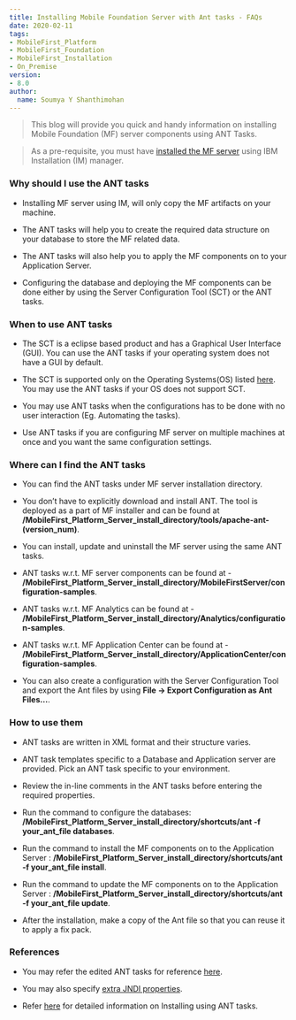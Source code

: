 ```yaml
---
title: Installing Mobile Foundation Server with Ant tasks - FAQs
date: 2020-02-11
tags:
- MobileFirst_Platform
- MobileFirst_Foundation
- MobileFirst_Installation
- On_Premise
version:
- 8.0
author:
  name: Soumya Y Shanthimohan
---
```


> This blog will provide you quick and handy information on installing Mobile Foundation (MF) server components using ANT Tasks. 

> As a pre-requisite, you must have [installed the MF server](https://mobilefirstplatform.ibmcloud.com/blog/2020/01/21/ibm-mobile-foundation-server-installation-and-configuration/#mf-server-installation-using-installation-manager) using IBM Installation (IM) manager.


### Why should I use the ANT tasks

- Installing MF server using IM, will only copy the MF artifacts on your machine. 

- The ANT tasks will help you to create the required data structure on your database to store the MF related data.

- The ANT tasks will also help you to apply the MF components on to your Application Server.

- Configuring the database and deploying the MF components can be done either by using the Server Configuration Tool (SCT) or the ANT tasks.


### When to use ANT tasks

- The SCT is a eclipse based product and has a Graphical User Interface (GUI). You can use the ANT tasks if your operating system does not have a GUI by default.

- The SCT is supported only on the Operating Systems(OS) listed [here](https://mobilefirstplatform.ibmcloud.com/tutorials/ru/foundation/8.0/installation-configuration/production/prod-env/appserver/#supported-operating-systems). You may use the ANT tasks if your OS does not support SCT.

- You may use ANT tasks when the configurations has to be done with no user interaction (Eg. Automating the tasks).

- Use ANT tasks if you are configuring MF server on multiple machines at once and you want the same configuration settings.


### Where can I find the ANT tasks

- You can find the ANT tasks under MF server installation directory.

- You don’t have to explicitly download and install ANT. The tool is deployed as a part of MF installer and can be found at **/MobileFirst_Platform_Server_install_directory/tools/apache-ant-(version_num)**.

- You can install, update and uninstall the MF server using the same ANT tasks.

- ANT tasks w.r.t. MF server components can be found at - **/MobileFirst_Platform_Server_install_directory/MobileFirstServer/configuration-samples**.

- ANT tasks w.r.t. MF Analytics can be found at - **/MobileFirst_Platform_Server_install_directory/Analytics/configuration-samples**.

- ANT tasks w.r.t. MF Application Center can be found at - **/MobileFirst_Platform_Server_install_directory/ApplicationCenter/configuration-samples**.

- You can also create a configuration with the Server Configuration Tool and export the Ant files by using **File → Export Configuration as Ant Files…**.


### How to use them

- ANT tasks are written in XML format and their structure varies.

- ANT task templates specific to a Database and Application server are provided. Pick an ANT task specific to your environment. 

- Review the in-line comments in the ANT tasks before entering the required properties.

- Run the command to configure the databases: **/MobileFirst_Platform_Server_install_directory/shortcuts/ant -f your_ant_file databases**.

- Run the command to install the MF components on to the Application Server : **/MobileFirst_Platform_Server_install_directory/shortcuts/ant -f your_ant_file install**. 

- Run the command to update the MF components on to the Application Server : **/MobileFirst_Platform_Server_install_directory/shortcuts/ant -f your_ant_file update**. 

- After the installation, make a copy of the Ant file so that you can reuse it to apply a fix pack.


### References 

- You may refer the edited ANT tasks for reference [here](https://github.com/soshanth/SampleANT).

- You may also specify [extra JNDI properties](http://mobilefirstplatform.ibmcloud.com/tutorials/en/foundation/8.0/installation-configuration/production/prod-env/appserver/#specify-extra-jndi-properties).

- Refer [here](https://mobilefirstplatform.ibmcloud.com/tutorials/ru/foundation/8.0/installation-configuration/production/prod-env/appserver/#installing-with-ant-tasks) for detailed information on Installing using ANT tasks.




